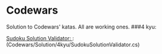 # Codewars
Solution to Codewars' katas.
All are working ones.
###4 kyu:

[Sudoku Solution Validator: ](https://www.codewars.com/kata/529bf0e9bdf7657179000008"): (Codewars/Solution/4kyu/SudokuSolutionValidator.cs)

